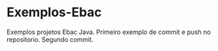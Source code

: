 # Exemplos-Ebac
Exemplos projetos Ebac Java.
Primeiro exemplo de commit e push no repositorio.
Segundo commit.
